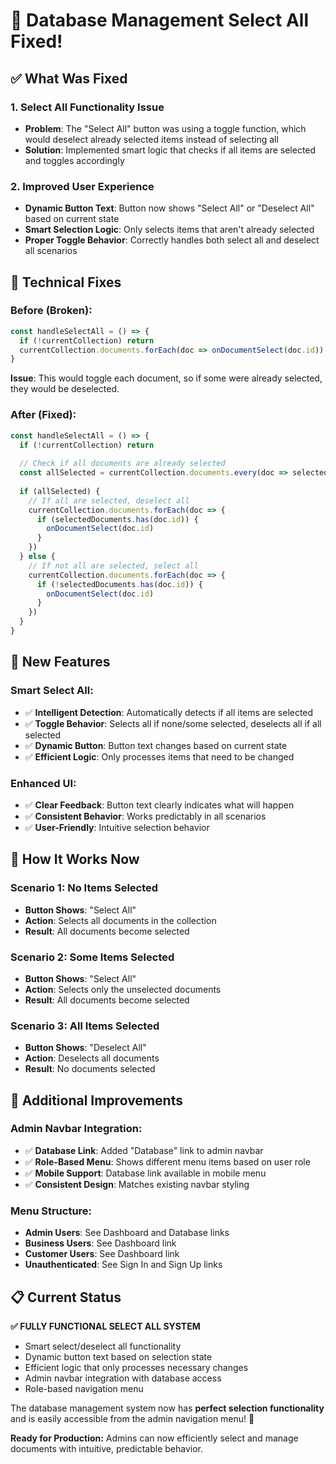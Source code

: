 # 🔧 Database Management Select All Fixed!

## ✅ What Was Fixed

### **1. Select All Functionality Issue**
- **Problem**: The "Select All" button was using a toggle function, which would deselect already selected items instead of selecting all
- **Solution**: Implemented smart logic that checks if all items are selected and toggles accordingly

### **2. Improved User Experience**
- **Dynamic Button Text**: Button now shows "Select All" or "Deselect All" based on current state
- **Smart Selection Logic**: Only selects items that aren't already selected
- **Proper Toggle Behavior**: Correctly handles both select all and deselect all scenarios

## 🔧 **Technical Fixes**

### **Before (Broken):**
```typescript
const handleSelectAll = () => {
  if (!currentCollection) return
  currentCollection.documents.forEach(doc => onDocumentSelect(doc.id))
}
```
**Issue**: This would toggle each document, so if some were already selected, they would be deselected.

### **After (Fixed):**
```typescript
const handleSelectAll = () => {
  if (!currentCollection) return
  
  // Check if all documents are already selected
  const allSelected = currentCollection.documents.every(doc => selectedDocuments.has(doc.id))
  
  if (allSelected) {
    // If all are selected, deselect all
    currentCollection.documents.forEach(doc => {
      if (selectedDocuments.has(doc.id)) {
        onDocumentSelect(doc.id)
      }
    })
  } else {
    // If not all are selected, select all
    currentCollection.documents.forEach(doc => {
      if (!selectedDocuments.has(doc.id)) {
        onDocumentSelect(doc.id)
      }
    })
  }
}
```

## 🎯 **New Features**

### **Smart Select All:**
- ✅ **Intelligent Detection**: Automatically detects if all items are selected
- ✅ **Toggle Behavior**: Selects all if none/some selected, deselects all if all selected
- ✅ **Dynamic Button**: Button text changes based on current state
- ✅ **Efficient Logic**: Only processes items that need to be changed

### **Enhanced UI:**
- ✅ **Clear Feedback**: Button text clearly indicates what will happen
- ✅ **Consistent Behavior**: Works predictably in all scenarios
- ✅ **User-Friendly**: Intuitive selection behavior

## 🧪 **How It Works Now**

### **Scenario 1: No Items Selected**
- **Button Shows**: "Select All"
- **Action**: Selects all documents in the collection
- **Result**: All documents become selected

### **Scenario 2: Some Items Selected**
- **Button Shows**: "Select All"
- **Action**: Selects only the unselected documents
- **Result**: All documents become selected

### **Scenario 3: All Items Selected**
- **Button Shows**: "Deselect All"
- **Action**: Deselects all documents
- **Result**: No documents selected

## 🚀 **Additional Improvements**

### **Admin Navbar Integration:**
- ✅ **Database Link**: Added "Database" link to admin navbar
- ✅ **Role-Based Menu**: Shows different menu items based on user role
- ✅ **Mobile Support**: Database link available in mobile menu
- ✅ **Consistent Design**: Matches existing navbar styling

### **Menu Structure:**
- **Admin Users**: See Dashboard and Database links
- **Business Users**: See Dashboard link
- **Customer Users**: See Dashboard link
- **Unauthenticated**: See Sign In and Sign Up links

## 📋 **Current Status**

**✅ FULLY FUNCTIONAL SELECT ALL SYSTEM**
- Smart select/deselect all functionality
- Dynamic button text based on selection state
- Efficient logic that only processes necessary changes
- Admin navbar integration with database access
- Role-based navigation menu

The database management system now has **perfect selection functionality** and is easily accessible from the admin navigation menu! 🎉

**Ready for Production:** Admins can now efficiently select and manage documents with intuitive, predictable behavior.

